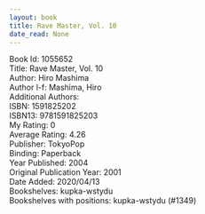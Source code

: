 ```yaml
---
layout: book
title: Rave Master, Vol. 10
date_read: None
---
```


Book Id: 1055652<br />
Title: Rave Master, Vol. 10<br />
Author: Hiro Mashima<br />
Author l-f: Mashima, Hiro<br />
Additional Authors: <br />
ISBN: 1591825202<br />
ISBN13: 9781591825203<br />
My Rating: 0<br />
Average Rating: 4.26<br />
Publisher: TokyoPop<br />
Binding: Paperback<br />
Year Published: 2004<br />
Original Publication Year: 2001<br />
Date Added: 2020/04/13<br />
Bookshelves: kupka-wstydu<br />
Bookshelves with positions: kupka-wstydu (#1349)<br />

